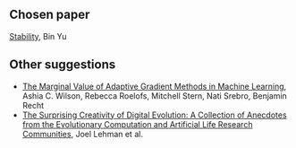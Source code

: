 ## Chosen paper

[Stability](https://projecteuclid.org/euclid.bj/1377612862), Bin Yu

## Other suggestions

* [The Marginal Value of Adaptive Gradient Methods in Machine Learning](http://papers.nips.cc/paper/7003-the-marginal-value-of-adaptive-gradient-methods-in-machine-learning), Ashia C. Wilson, Rebecca Roelofs, Mitchell Stern, Nati Srebro, Benjamin Recht
* [The Surprising Creativity of Digital Evolution: A Collection of Anecdotes from the Evolutionary Computation and Artificial Life Research Communities](https://arxiv.org/abs/1803.03453), Joel Lehman et al.
